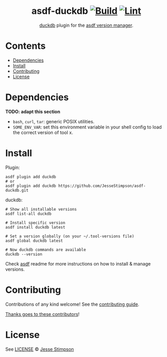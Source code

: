 <div align="center">

# asdf-duckdb [![Build](https://github.com/JesseStimpson/asdf-duckdb/actions/workflows/build.yml/badge.svg)](https://github.com/JesseStimpson/asdf-duckdb/actions/workflows/build.yml) [![Lint](https://github.com/JesseStimpson/asdf-duckdb/actions/workflows/lint.yml/badge.svg)](https://github.com/JesseStimpson/asdf-duckdb/actions/workflows/lint.yml)

[duckdb](https://duckdb.org/docs/) plugin for the [asdf version manager](https://asdf-vm.com).

</div>

# Contents

- [Dependencies](#dependencies)
- [Install](#install)
- [Contributing](#contributing)
- [License](#license)

# Dependencies

**TODO: adapt this section**

- `bash`, `curl`, `tar`: generic POSIX utilities.
- `SOME_ENV_VAR`: set this environment variable in your shell config to load the correct version of tool x.

# Install

Plugin:

```shell
asdf plugin add duckdb
# or
asdf plugin add duckdb https://github.com/JesseStimpson/asdf-duckdb.git
```

duckdb:

```shell
# Show all installable versions
asdf list-all duckdb

# Install specific version
asdf install duckdb latest

# Set a version globally (on your ~/.tool-versions file)
asdf global duckdb latest

# Now duckdb commands are available
duckdb --version
```

Check [asdf](https://github.com/asdf-vm/asdf) readme for more instructions on how to
install & manage versions.

# Contributing

Contributions of any kind welcome! See the [contributing guide](contributing.md).

[Thanks goes to these contributors](https://github.com/JesseStimpson/asdf-duckdb/graphs/contributors)!

# License

See [LICENSE](LICENSE) © [Jesse Stimpson](https://github.com/JesseStimpson/)

